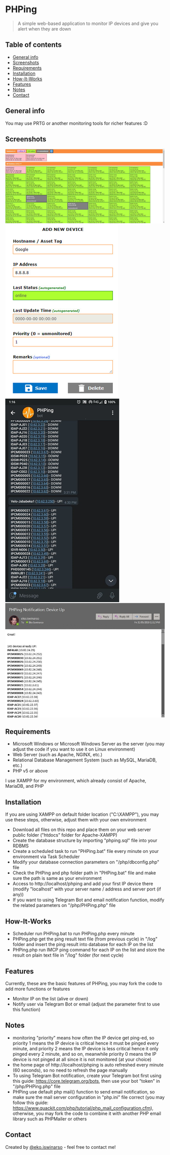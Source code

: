 # PHPing
> A simple web-based application to monitor IP devices and give you alert when they are down

## Table of contents
* [General info](#general-info)
* [Screenshots](#screenshots)
* [Requirements](#requirements)
* [Installation](#installation)
* [How-It-Works](#how-it-works)
* [Features](#features)
* [Notes](#notes)
* [Contact](#contact)

## General info
You may use PRTG or another monitoring tools for richer features :D

## Screenshots
![Example screenshot](./img/ss1.jpg?raw=true "Home Page")
![Example screenshot](./img/ss2.jpg?raw=true "Add New Device")
![Example screenshot](./img/ss3.jpg?raw=true "Telegram Bot Notification")
![Example screenshot](./img/ss4.jpg?raw=true "Email Notification")

## Requirements
* Microsoft Windows or Microsoft Windows Server as the server (you may adjust the code if you want to use it on Linux environment)
* Web Server (such as Apache, NGINX, etc.)
* Relational Database Management System (such as MySQL, MariaDB, etc.)
* PHP v5 or above

I use XAMPP for my environment, which already consist of Apache, MariaDB, and PHP

## Installation
If you are using XAMPP on default folder location ("C:\XAMPP"), you may use these steps, otherwise, adjust them with your own environment
* Download all files on this repo and place them on your web server public folder ("htdocs" folder for Apache-XAMPP)
* Create the database structure by importing "phping.sql" file into your RDBMS
* Create a scheduled task to run "PHPing.bat" file every minute on your environment via Task Scheduler
* Modify your database connection parameters on "/php/dbconfig.php" file
* Check the PHPing and php folder path in "PHPing.bat" file and make sure the path is same as your environment
* Access to http://localhost/phping and add your first IP device there (modify "localhost" with your server name / address and server port (if any))
* If you want to using Telegram Bot and email notification function, modify the related parameters on "/php/PHPing.php" file

## How-It-Works
* Scheduler run PHPing.bat to run PHPing.php every minute
* PHPing.php get the ping result text file (from previous cycle) in "/log" folder and insert the ping result into database for each IP on the list
* PHPing.php run IMCP ping command for each IP on the list and store the result on plain text file in "/log" folder (for next cycle)

## Features
Currently, these are the basic features of PHPing, you may fork the code to add more functions or features
* Monitor IP on the list (alive or down)
* Notify user via Telegram Bot or email (adjust the parameter first to use this function)

## Notes
* monitoring "priority" means how often the IP device get ping-ed, so priority 1 means the IP device is critical hence it must be pinged every minute, and priority 2 means the IP device is less critical hence it only pinged every 2 minute, and so on, meanwhile priority 0 means the IP device is not pinged at all since it is not monitored (at your choice)
* the home page of http://localhost/phping is auto refreshed every minute (60 seconds), so no need to refresh the page manually
* To using Telegram Bot notification, create your Telegram bot first using this guide: https://core.telegram.org/bots, then use your bot "token" in "/php/PHPing.php" file
* PHPing use default php mail() function to send email notification, so make sure the mail server configuration in "php.ini" file correct (you may follow this guide: https://www.quackit.com/php/tutorial/php_mail_configuration.cfm), otherwise, you may fork the code to combine it with another PHP email library such as PHPMailer or others

## Contact
Created by [@eko.iswinarso](mailto:eko.iswinarso@gmail.com) - feel free to contact me!